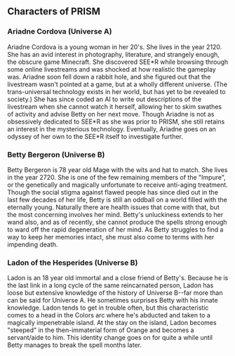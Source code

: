 ## Characters of PRISM

### Ariadne Cordova (Universe A)

Ariadne Cordova is a young woman in her 20's. She lives in the year 2120. She has an avid interest in photography, literature, and strangely enough, the obscure game Minecraft. She discovered SEE\*R while browsing through some online livestreams and was shocked at how realistic the gameplay was. Ariadne soon fell down a rabbit hole, and she figured out that the livestream wasn't pointed at a game, but at a wholly different universe. (The trans-universal technology exists in her world, but has yet to be revealed to society.) She has since coded an AI to write out descriptions of the livestream when she cannot watch it herself, allowing her to skim swathes of activity and advise Betty on her next move. Though Ariadne is not as obsessively dedicated to SEE\*R as she was prior to PRISM, she still retains an interest in the mysterious technology. Eventually, Ariadne goes on an odyssey of her own to the SEE\*R itself to investigate further.

### Betty Bergeron (Universe B)

Betty Bergeron is 78 year old Mage with the wits and hat to match. She lives in the year 2720. She is one of the few remaining members of the "Impure", or the genetically and magically unfortunate to receive anti-aging treatment. Though the social stigma against flawed people has since died out in the last few decades of her life, Betty is still an oddball on a world filled with the eternally young. Naturally there are health issues that come with that, but the most concerning involves her mind. Betty's unluckiness extends to her wand also, and as of recently, she cannot produce the spells strong enough to ward off the rapid degeneration of her mind. As Betty struggles to find a way to keep her memories intact, she must also come to terms with her impending death.

### Ladon of the Hesperides (Universe B)

Ladon is an 18 year old immortal and a close friend of Betty's. Because he is the last link in a long cycle of the same reincarnated person, Ladon has loose but extensive knowledge of the history of Universe B--far more than can be said for Universe A. He sometimes surprises Betty with his innate knowledge. Ladon tends to get in trouble often, but this characteristic comes to a head in the Colors arc where he's abducted and taken to a magically impenetrable island. At the stay on the island, Ladon becomes "steeped" in the then-immaterial form of Orange and becomes a servant/aide to him. This identity change goes on for quite a while until Betty manages to break the spell months later.
